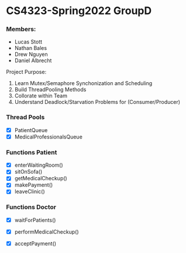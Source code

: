 # CS4323-Spring2022 GroupD
### Members: 
- Lucas Stott
- Nathan Bales
- Drew Nguyen
- Daniel Albrecht

Project Purpose:
1. Learn Mutex/Semaphore Synchonization and Scheduling 
2. Build ThreadPooling Methods
3. Collorate within Team 
4. Understand Deadlock/Starvation Problems for (Consumer/Producer)


### Thread Pools 
- [X] PatientQueue
- [X] MedicalProfessionalsQueue

### Functions Patient
- [X] enterWaitingRoom()
- [X] sitOnSofa()
- [X] getMedicalCheckup()
- [X] makePayment()
- [X] leaveClinic()

### Functions Doctor
- [X] waitForPatients()
- [X] performMedicalCheckup()
- [X] acceptPayment()
  



